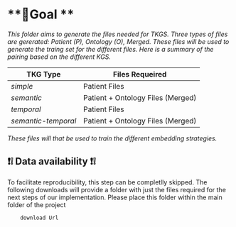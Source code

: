 # **🎯Goal **
_This folder aims to generate the files needed for TKGS. Three types of files are gererated: Patient (P), Ontology (O), Merged. These files will be used to generate the traing set for the different files. Here is a summary of the pairing based on the different KGS._

| TKG Type | Files Requeired 
|-----------|-----------|
| _simple_ | Patient Files | 
| _semantic_ | Patient + Ontology Files (Merged)| 
| _temporal_ | Patient Files|
| _semantic-temporal_| Patient + Ontology Files (Merged)|

_These files will that be used to train the different embedding strategies._

## **❗️❕ Data availability ❗️❕**

To facilitate reproducibility, this step can be completlly skipped. The following downloads will provide a folder with just the files required for the next steps of our implementation. Please place this folder within the main folder of the project

````python
    download Url
````
